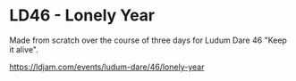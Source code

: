 # LD46 - Lonely Year
Made from scratch over the course of three days for Ludum Dare 46 "Keep it alive".

https://ldjam.com/events/ludum-dare/46/lonely-year
